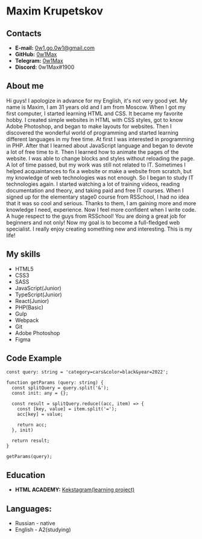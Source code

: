# **Maxim Krupetskov**

## Contacts
* **E-mail:** [0w1.go.0w1@gmail.com](mailto:0w1.go.0w1@gmail.com)
* **GitHub:** [0w1Max](https://github.com/0w1Max)
* **Telegram:** [0w1Max](https://t.me/Ow1max)
* **Discord:** 0w1Max#1900

## About me
Hi guys! I apologize in advance for my English, it's not very good yet. My name is Maxim, I am 31 years old and I am from Moscow. When I got my first computer, I started learning HTML and CSS. It became my favorite hobby. I created simple websites in HTML with CSS styles, got to know Adobe Photoshop, and began to make layouts for websites. Then I discovered the wonderful world of programming and started learning different languages in my free time. At first I was interested in programming in PHP. After that I learned about JavaScript language and began to devote a lot of free time to it. Then I learned how to animate the pages of the website.  I was able to change blocks and styles without reloading the page. 
A lot of time passed, but my work was still not related to IT. Sometimes I helped acquaintances to fix a website or make a website from scratch, but my knowledge of web technologies was not enough. So I began to study IT technologies again.
I started watching a lot of training videos, reading documentation and theory, and taking paid and free IT courses. When I signed up for the elementary stage0 course from RSSchool, I had no idea that it was so cool and serious. Thanks to them, I am gaining more and more knowledge I need, experience. Now I feel more confident when I write code. A huge respect to the guys from RSSchool! You are doing a great job for beginners and not only!
Now my goal is to become a full-fledged web specialist. I really enjoy creating something new and interesting. This is my life!

## My skills
* HTML5
* CSS3
* SASS
* JavaScript(Junior)
* TypeScript(Junior)
* React(Junior)
* PHP(Basic)
* Gulp
* Webpack
* Git
* Adobe Photoshop
* Figma

## Code Example
```
const query: string = 'category=cars&color=black&year=2022';

function getParams (query: string) {
  const splitQuery = query.split('&');
  const init: any = {};

  const result = splitQuery.reduce((acc, item) => {
    const [key, value] = item.split('=');
    acc[key] = value;

    return acc;
  }, init)

  return result;
}

getParams(query);
```

## Education
* **HTML ACADEMY:** [Kekstagram(learning project)](https://github.com/0w1Max/93718-kekstagram-25)

## Languages:
* Russian - native
* English - A2(studying)
